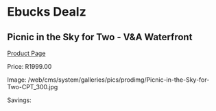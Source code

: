 
# Ebucks Dealz
## Picnic in the Sky for Two - V&A Waterfront
[Product Page](https://www.ebucks.com/web/shop/productSelected.do?prodId=356733663&catId=322194367)

Price: R1999.00

Image: /web/cms/system/galleries/pics/prodimg/Picnic-in-the-Sky-for-Two-CPT_300.jpg

Savings: 


	